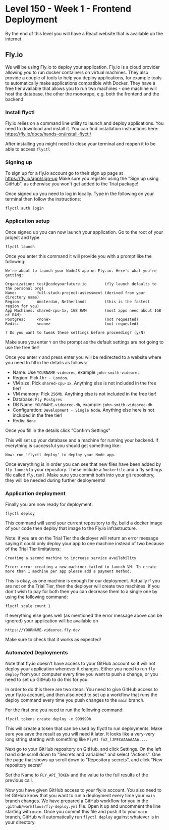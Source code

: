 # Level 150 - Week 1 - Frontend Deployment

By the end of this level you will have a React website that is available on the internet

## Fly.io

We will be using Fly.io to deploy your application. Fly.io is a cloud provider allowing you to run docker containers on virtual machines. They also provide a couple of tools to help you deploy applications, for example tools to automatically make applications compatible with Docker. They have a free tier available that allows you to run two machines - one machine will host the database, the other the monorepo, e.g. both the frontend and the backend.

### Install flyctl

Fly.io relies on a command line utility to launch and deploy applications. You need to download and install it. You can find installation instructions here: https://fly.io/docs/hands-on/install-flyctl/

After installing you might need to close your terminal and reopen it to be able to access `flyctl`

### Signing up

To sign up for a fly.io account go to their sign up page at https://fly.io/app/sign-up Make sure you register using the "Sign up using GitHub", as otherwise you won't get added to the Trial package!

Once signed up you need to log in locally. Type in the following on your terminal then follow the instructions:

```
flyctl auth login
```

### Application setup

Once signed up you can now launch your application. Go to the root of your project and type

```
flyctl launch
```

Once you enter this command it will provide you with a prompt like the following:

```
We're about to launch your NodeJS app on Fly.io. Here's what you're getting:

Organization: test@codeyourfuture.io        (fly launch defaults to the personal org)
Name:         full-stack-project-assessment (derived from your directory name)
Region:       Amsterdam, Netherlands        (this is the fastest region for you)
App Machines: shared-cpu-1x, 1GB RAM        (most apps need about 1GB of RAM)
Postgres:     <none>                        (not requested)
Redis:        <none>                        (not requested)

? Do you want to tweak these settings before proceeding? (y/N)
```

Make sure you enter `Y` on the prompt as the default settings are not going to use the free tier!

Once you enter `Y` and press enter you will be redirected to a website where you need to fill in the details as follows:

- Name: Use `YOURNAME-videorec`, example `john-smith-videorec`
- Region: Pick `lhr - London`.
- VM size: Pick `shared-cpu-1x`. Anything else is not included in the free tier!
- VM memory: Pick `256Mb`. Anything else is not included in the free tier!
- Database: `Fly Postgres`
- DB Name: `YOURNAME-videorec-db`, example: `john-smith-videorec-db`
- Configuration: `Development - Single Node`. Anything else here is not included in the free tier!
- Redis: `None`

Once you fill in the details click "Confirm Settings"

This will set up your database and a machine for running your backend. If everything is successful you should get something like:

```
Now: run 'flyctl deploy' to deploy your Node app.
```

Once everything is in order you can see that new files have been added by `fly launch` to your repository. These include a `Dockerfile` and a fly settings file called `fly.toml`. Make sure you commit both into your git repository, they will be needed during further deployments!

### Application deployment

Finally you are now ready for deployment:

```
flyctl deploy
```

This command will send your current repository to fly, build a docker image of your code then deploy that image to the Fly.io infrastructure.

Note: if you are on the Trial Tier the deployer will return an error message saying it could only deploy your app to one machine instead of two because of the Trial Tier limitations:

```
Creating a second machine to increase service availability

Error: error creating a new machine: failed to launch VM: To create more than 1 machine per app please add a payment method.
```

This is okay, as one machine is enough for our deployment. Actually if you are not on the Trial Tier, then the deployer will create two machines. If you don't wish to pay for both then you can decrease them to a single one by using the following command:

```
flyctl scale count 1
```

If everything else goes well (as mentioned the error message above can be ignored) your application will be available on

```
https://YOURNAME-videorec.fly.dev
```

Make sure to check that it works as expected!

### Automated Deployments

Note that fly.io doesn't have access to your GitHub account so it will not deploy your application whenever it changes. Either you need to run `fly deploy` from your computer every time you want to push a change, or you need to set up GitHub to do this for you.

In order to do this there are two steps: You need to give GitHub access to your fly.io account, and then also need to set up a workflow that runs the deploy command every time you push changes to the `main` branch.

For the first one you need to run the following command:

```
flyctl tokens create deploy -x 999999h
```

This will create a token that can be used by flyctl to run deployments. Make sure you save the result as you will need it later. It looks like a very-very long string starting with something like `FlyV1 fm2_lJPECAAAAAAAA...`.

Next go to your GitHub repository on GitHub, and click Settings. On the left hand side scroll down to "Secrets and variables" and select "Actions". One the page that shows up scroll down to "Repository secrets", and click "New repository secret"

Set the Name to `FLY_API_TOKEN` and the value to the full results of the previous call.

Now you have given GitHub access to your fly.io account. You also need to let GitHub know that you want to run a deployment every time your `main` branch changes. We have prepared a GitHub workflow for you in the `.github/workflows/fly-deploy.yml` file. Open it up and uncomment the line starting with `main`. Once you commit this file and push it to your `main` branch, GitHub will automatically run `flyctl deploy` against whatever is in your directory.
